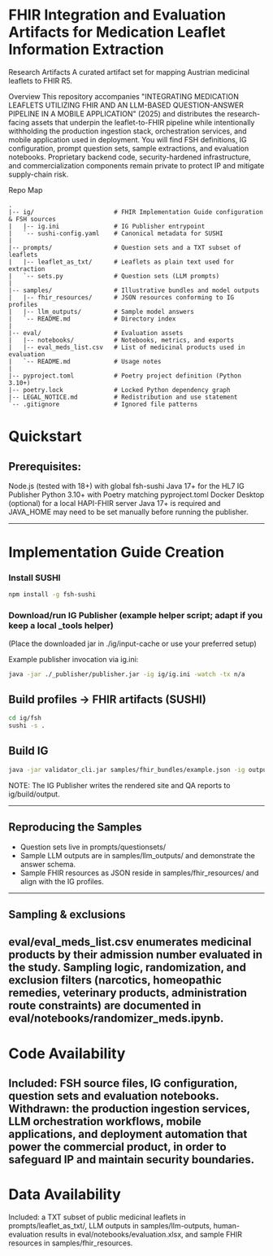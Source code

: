 # FHIR Integration and Evaluation Artifacts for Medication Leaflet Information Extraction

Research Artifacts
A curated artifact set for mapping Austrian medicinal leaflets to FHIR R5.

Overview
This repository accompanies "INTEGRATING MEDICATION LEAFLETS UTILIZING FHIR AND AN LLM-BASED QUESTION-ANSWER PIPELINE IN A MOBILE APPLICATION" (2025) and distributes the research-facing assets that underpin the leaflet-to-FHIR pipeline while intentionally withholding the production ingestion stack, orchestration services, and mobile application used in deployment. You will find FSH definitions, IG configuration, prompt question sets, sample extractions, and evaluation notebooks. Proprietary backend code, security-hardened infrastructure, and commercialization components remain private to protect IP and mitigate supply-chain risk.

Repo Map
```text
.
|-- ig/                      # FHIR Implementation Guide configuration & FSH sources
|   |-- ig.ini               # IG Publisher entrypoint
|   `-- sushi-config.yaml    # Canonical metadata for SUSHI
|
|-- prompts/                 # Question sets and a TXT subset of leaflets
|   |-- leaflet_as_txt/      # Leaflets as plain text used for extraction
|   `-- sets.py              # Question sets (LLM prompts)
|
|-- samples/                 # Illustrative bundles and model outputs
|   |-- fhir_resources/      # JSON resources conforming to IG profiles
|   |-- llm_outputs/         # Sample model answers
|   `-- README.md            # Directory index
|
|-- eval/                    # Evaluation assets
|   |-- notebooks/           # Notebooks, metrics, and exports
|   |-- eval_meds_list.csv   # List of medicinal products used in evaluation
|   `-- README.md            # Usage notes
|
|-- pyproject.toml           # Poetry project definition (Python 3.10+)
|-- poetry.lock              # Locked Python dependency graph
|-- LEGAL_NOTICE.md          # Redistribution and use statement
`-- .gitignore               # Ignored file patterns
```

# Quickstart

## Prerequisites:

Node.js (tested with 18+) with global fsh-sushi
Java 17+ for the HL7 IG Publisher
Python 3.10+ with Poetry matching pyproject.toml
Docker Desktop (optional) for a local HAPI-FHIR server
Java 17+ is required and JAVA_HOME may need to be set manually before running the publisher.

---
# Implementation Guide Creation

### Install SUSHI
```bash
npm install -g fsh-sushi
```
### Download/run IG Publisher (example helper script; adapt if you keep a local _tools helper)
(Place the downloaded jar in ./ig/input-cache or use your preferred setup)

Example publisher invocation via ig.ini:
```bash
java -jar ./_publisher/publisher.jar -ig ig/ig.ini -watch -tx n/a
```

## Build profiles -> FHIR artifacts (SUSHI)
```bash
cd ig/fsh 
sushi -s .
``` 

## Build IG
```bash
java -jar validator_cli.jar samples/fhir_bundles/example.json -ig output/package.tgz -version 5.0.0
```
NOTE: The IG Publisher writes the rendered site and QA reports to ig/build/output. 

---
## Reproducing the Samples
- Question sets live in prompts/questionsets/ 
- Sample LLM outputs are in samples/llm_outputs/ and demonstrate the answer schema.
- Sample FHIR resources as JSON reside in samples/fhir_resources/ and align with the IG profiles.
---
## Sampling & exclusions 
eval/eval_meds_list.csv enumerates medicinal products by their admission number evaluated in the study.
Sampling logic, randomization, and exclusion filters (narcotics, homeopathic remedies, veterinary products, administration route constraints) are documented in eval/notebooks/randomizer_meds.ipynb.
---
# Code Availability
Included: FSH source files, IG configuration, question sets and evaluation notebooks. Withdrawn: the production ingestion services, LLM orchestration workflows, mobile applications, and deployment automation that power the commercial product, in order to safeguard IP and maintain security boundaries.
---
# Data Availability
Included: a TXT subset of public medicinal leaflets in prompts/leaflet_as_txt/, LLM outputs in samples/llm-outputs, human-evaluation results in eval/notebooks/evaluation.xlsx, and sample FHIR resources in samples/fhir_resources. 